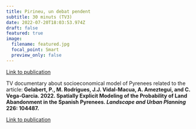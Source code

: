 ```yaml
---
title: Pirineu, un debat pendent
subtitle: 30 minuts (TV3)
date: 2022-07-20T18:03:53.974Z
draft: false
featured: true
image:
  filename: featured.jpg
  focal_point: Smart
  preview_only: false
---
```


<a href="https://www.ccma.cat/tv3/alacarta/30-minuts/pirineu-un-debat-pendent/video/6184595/"> Link to publication  </a>
<p align="justify">

TV documentary about socioeconomical model of Pyrenees related to the article: <b> Gelabert, P., M. Rodrigues, J.J. Vidal-Macua, A. Ameztegui, and C. Vega-Garcia. 2022. Spatially Explicit Modeling of the Probability of Land Abandonment in the Spanish Pyrenees. <i>Landscape and Urban Planning</i> 226: 104487. </b>
  
<a href="https://pjgelabert.netlify.app/publication/spatially-explicit-modeling-of-the-probability-of-land-abandonment-in-the-spanish-pyrenees/"> Link to publication </a>

</p>
